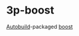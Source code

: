 # 3p-boost

[Autobuild][]-packaged [boost][]

[Autobuild]: https://wiki.secondlife.com/wiki/Autobuild 
[boost]: https://www.boost.org/ 
